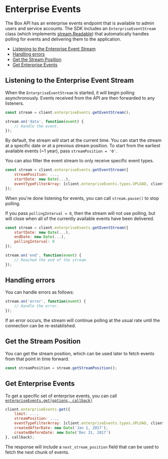 Enterprise Events
======

The Box API has an enterprise events endpoint that is available to admin users and service accounts.
The SDK includes an `EnterpriseEventStream` class (which implements
[stream.Readable](https://nodejs.org/api/stream.html#stream_readable_streams)) that automatically
handles polling for events and delivering them to the application.

* [Listening to the Enterprise Event Stream](#listening-to-the-enterprise-event-stream)
* [Handling errors](#handling-errors)
* [Get the Stream Position](#get-the-stream-position)
* [Get Enterprise Events](#get-enterprise-events)

Listening to the Enterprise Event Stream
----------------------------------------

When the `EnterpriseEventStream` is started, it will begin polling asynchronously.
Events received from the API are then forwarded to any listeners.

```js
const stream = client.enterpriseEvents.getEventStream();

stream.on('data', function(event) {
    // Handle the event.
});
```

By default, the stream will start at the current time.  You can start the stream
at a specific date or at a previous stream position.  To start from the earliest available events (~1 year),
pass `streamPosition = '0'`.

You can also filter the event stream to
only receive specific event types.

```js
const stream = client.enterpriseEvents.getEventStream({
    streamPosition: ...,
    startDate: new Date(...),
    eventTypeFilterArray: [client.enterpriseEvents.types.UPLOAD, client.enterpriseEvents.types.DOWNLOAD, ...]
});
```

When you're done listening for events, you can call `stream.pause()` to stop polling.

If you pass `pollingInterval = 0`, then the stream will not use polling, but will close when
all of the currently available events have been delivered.

```js
const stream = client.enterpriseEvents.getEventStream({
    startDate: new Date(...),
    endDate: new Date(...),
    pollingInterval: 0
});

stream.on('end', function(event) {
    // Reached the end of the stream.
});
```

Handling errors
---------------
You can handle errors as follows:

```js
stream.on('error', function(event) {
    // Handle the error.
});
```

If an error occurs, the stream will continue polling at the usual rate until the connection can be re-established.

Get the Stream Position
-----------------------

You can get the stream position, which can be used later to
fetch events from that point in time forward.

```js
const streamPosition = stream.getStreamPosition();
```

Get Enterprise Events
---------------------

To get a specific set of enterprise events, you can call
[`enterpriseEvents.get(options, callback)`](http://opensource.box.com/box-node-sdk/EnterpriseEvents.html#get)

```js
client.enterpriseEvents.get({
    limit: ...,
    streamPosition: ...,
    eventTypeFilterArray: [client.enterpriseEvents.types.UPLOAD, client.enterpriseEvents.types.DOWNLOAD, ...],
    createdAfterDate: new Date('Jan 1, 2017'),
    createdBeforeDate: new Date('Dec 31, 2017')
}, callback);
```
The response will include a `next_stream_position` field that can be used to fetch the next chunk of events.